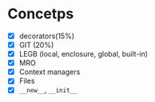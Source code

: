 # Concetps

- [x] decorators(15%)
- [x] GIT (20%)
- [x] LEGB (local, enclosure, global, built-in)
- [x] MRO
- [x] Context managers
- [x] Files
- [x] `__new__`, `__init__`
